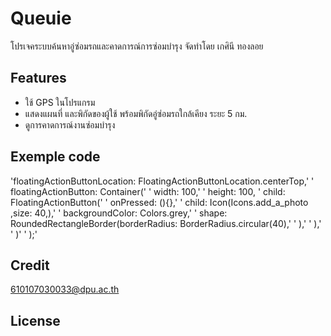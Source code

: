 # Queuie
โปรเจคระบบค้นหาอู่ซ่อมรถและคาดการณ์การซ่อมบำรุง จัดทำโดย เกศินี ทองลอย

## Features
* ใช้ GPS ในโปรแกรม
* แสดงแผนที่ และพิกัดของผู้ใช้ พร้อมพิกัดอู่ซ่อมรถใกล้เคียง ระยะ 5 กม.
* ดูการคาดการณ์งานซ่อมบำรุง

## Exemple code
'floatingActionButtonLocation: FloatingActionButtonLocation.centerTop,'
'     floatingActionButton: Container('
'       width: 100,'
'        height: 100,
'        child: FloatingActionButton('
'          onPressed: (){},'
'          child: Icon(Icons.add_a_photo ,size: 40,),'
'          backgroundColor: Colors.grey,'
'         shape: RoundedRectangleBorder(borderRadius: BorderRadius.circular(40),'
'         ),'
'          ),'
'   )'
'    );'


## Credit
610107030033@dpu.ac.th

## License
